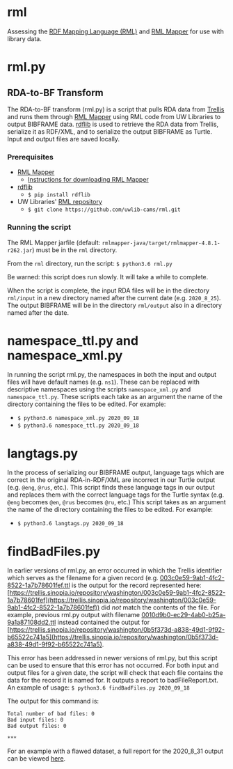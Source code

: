 # rml
Assessing the [RDF Mapping Language (RML)](https://rml.io/specs/rml/) and [RML Mapper](https://github.com/RMLio/rmlmapper-java) for use with library data.

# rml.py
## RDA-to-BF Transform

The RDA-to-BF transform (rml.py) is a script that pulls RDA data from [Trellis](https://trellis.sinopia.io/repository/washington) and runs them through [RML Mapper](https://github.com/RMLio/rmlmapper-java) using RML code from UW Libraries to output BIBFRAME data. [rdflib](https://rdflib.readthedocs.io/en/stable/) is used to retrieve the RDA data from Trellis, serialize it as RDF/XML, and to serialize the output BIBFRAME as Turtle. Input and output files are saved locally.

### Prerequisites
 - [RML Mapper](https://github.com/RMLio/rmlmapper-java)
    - [Instructions for downloading RML Mapper](https://docs.google.com/document/d/1ufe8nBblVOsVX0HGARHVScPS8arS7cnT0pGPumetdU4/edit?usp=sharing)
 - [rdflib](https://rdflib.readthedocs.io/en/stable/)
    - `$ pip install rdflib`
 - UW Libraries' [RML repository](https://github.com/uwlib-cams/rml)
    - `$ git clone https://github.com/uwlib-cams/rml.git`

### Running the script
The RML Mapper jarfile (default: `rmlmapper-java/target/rmlmapper-4.8.1-r262.jar`) must be in the `rml` directory.

From the `rml` directory, run the script:
```$ python3.6 rml.py```

Be warned: this script does run slowly. It will take a while to complete.

When the script is complete, the input RDA files will be in the directory `rml/input` in a new directory named after the current date (e.g. `2020_8_25`). The output BIBFRAME will be in the directory `rml/output` also in a directory named after the date.

# namespace_ttl.py and namespace_xml.py

In running the script rml.py, the namespaces in both the input and output files will have default names (e.g. `ns1`). These can be replaced with descriptive namespaces using the scripts `namespace_xml.py` and `namespace_ttl.py`. These scripts each take as an argument the name of the directory containing the files to be edited. For example:
 - `$ python3.6 namespace_xml.py 2020_09_18`
 - `$ python3.6 namespace_ttl.py 2020_09_18`

 # langtags.py

 In the process of serializing our BIBFRAME output, language tags which are correct in the original RDA-in-RDF/XML are incorrect in our Turtle output (e.g. `@eng`, `@rus`, etc.). This script finds these language tags in our output and replaces them with the correct language tags for the Turtle syntax (e.g. `@eng` becomes `@en`, `@rus` becomes `@ru`, etc.) This script takes as an argument the name of the directory containing the files to be edited. For example:
  - `$ python3.6 langtags.py 2020_09_18`

# findBadFiles.py

In earlier versions of rml.py, an error occurred in which the Trellis identifier which serves as the filename for a given record (e.g. [003c0e59-9ab1-4fc2-8522-1a7b78601fef.ttl](https://github.com/uwlib-cams/rml/blob/master/output/2020_9_2/work_1/003c0e59-9ab1-4fc2-8522-1a7b78601fef.ttl) is the output for the record represented here: [https://trellis.sinopia.io/repository/washington/003c0e59-9ab1-4fc2-8522-1a7b78601fef](https://trellis.sinopia.io/repository/washington/003c0e59-9ab1-4fc2-8522-1a7b78601fef)) did _not_ match the contents of the file. For example, previous rml.py output with filename [0010d9b0-ec29-4ab0-b25a-9a1a87108dd2.ttl](https://github.com/uwlib-cams/rml/blob/master/old/output/2020_8_31/instance/0010d9b0-ec29-4ab0-b25a-9a1a87108dd2.ttl) instead contained the output for [https://trellis.sinopia.io/repository/washington/0b5f373d-a838-49d1-9f92-b65522c741a5](https://trellis.sinopia.io/repository/washington/0b5f373d-a838-49d1-9f92-b65522c741a5).

This error has been addressed in newer versions of rml.py, but this script can be used to ensure that this error has not occurred. For both input and output files for a given date, the script will check that each file contains the data for the record it is named for. It outputs a report to badFileReport.txt. An example of usage:
`$ python3.6 findBadFiles.py 2020_09_18`

The output for this command is:
```
Total number of bad files: 0
Bad input files: 0
Bad output files: 0

***
```

For an example with a flawed dataset, a full report for the 2020_8_31 output can be viewed [here](https://github.com/uwlib-cams/rml/blob/master/old/badFileReport.txt).
